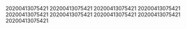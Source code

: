 20200413075421
20200413075421
20200413075421
20200413075421
20200413075421
20200413075421
20200413075421
20200413075421
20200413075421

